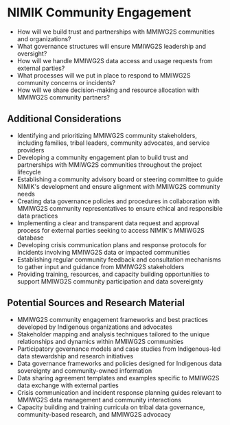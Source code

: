 # NIMIK Community Engagement

- How will we build trust and partnerships with MMIWG2S communities and organizations?
- What governance structures will ensure MMIWG2S leadership and oversight? 
- How will we handle MMIWG2S data access and usage requests from external parties?
- What processes will we put in place to respond to MMIWG2S community concerns or incidents?
- How will we share decision-making and resource allocation with MMIWG2S community partners?

## Additional Considerations
- Identifying and prioritizing MMIWG2S community stakeholders, including families, tribal leaders, community advocates, and service providers 
- Developing a community engagement plan to build trust and partnerships with MMIWG2S communities throughout the project lifecycle
- Establishing a community advisory board or steering committee to guide NIMIK's development and ensure alignment with MMIWG2S community needs
- Creating data governance policies and procedures in collaboration with MMIWG2S community representatives to ensure ethical and responsible data practices
- Implementing a clear and transparent data request and approval process for external parties seeking to access NIMIK's MMIWG2S database
- Developing crisis communication plans and response protocols for incidents involving MMIWG2S data or impacted communities
- Establishing regular community feedback and consultation mechanisms to gather input and guidance from MMIWG2S stakeholders
- Providing training, resources, and capacity building opportunities to support MMIWG2S community participation and data sovereignty

## Potential Sources and Research Material
- MMIWG2S community engagement frameworks and best practices developed by Indigenous organizations and advocates
- Stakeholder mapping and analysis techniques tailored to the unique relationships and dynamics within MMIWG2S communities
- Participatory governance models and case studies from Indigenous-led data stewardship and research initiatives 
- Data governance frameworks and policies designed for Indigenous data sovereignty and community-owned information
- Data sharing agreement templates and examples specific to MMIWG2S data exchange with external parties
- Crisis communication and incident response planning guides relevant to MMIWG2S data management and community interactions
- Capacity building and training curricula on tribal data governance, community-based research, and MMIWG2S advocacy 